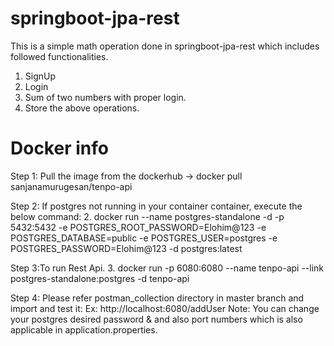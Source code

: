 # springboot-jpa-rest
This is a simple math operation done in springboot-jpa-rest which includes followed functionalities.
1. SignUp
2. Login
3. Sum of two numbers with proper login.
4. Store the above operations.
# Docker info
Step 1:
Pull the image from the dockerhub ->  docker pull sanjanamurugesan/tenpo-api

Step 2:
If postgres not running in your container container, execute the below command:
2. docker run --name postgres-standalone -d -p 5432:5432 -e POSTGRES_ROOT_PASSWORD=Elohim@123 -e POSTGRES_DATABASE=public -e POSTGRES_USER=postgres -e POSTGRES_PASSWORD=Elohim@123 -d postgres:latest

Step 3:To run Rest Api.
3. docker run -p 6080:6080 --name tenpo-api --link postgres-standalone:postgres -d tenpo-api

Step 4:
Please refer postman_collection directory in master branch and import and test it:
Ex: http://localhost:6080/addUser
Note: You can change your postgres desired password & and also port numbers which is also applicable in application.properties.
